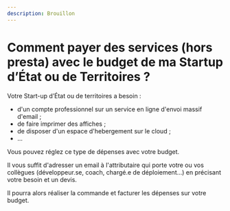 ```yaml
---
description: Brouillon
---
```


# Comment payer des services \(hors presta\) avec le budget de ma Startup d’État ou de Territoires ?

Votre Start-up d’État ou de territoires a besoin :

* d'un compte professionnel sur un service en ligne d'envoi massif d'email ;
* de faire imprimer des affiches ;
* de disposer d'un espace d'hebergement sur le cloud ;
* ...

Vous pouvez réglez ce type de dépenses avec votre budget.

Il vous suffit d'adresser un email à l'attributaire qui porte votre ou vos collègues \(développeur.se, coach, chargé.e de déploiement...\) en précisant votre besoin et un devis.

Il pourra alors réaliser la commande et facturer les dépenses sur votre budget.





